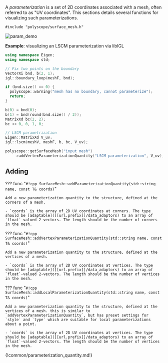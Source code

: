 A _parameterization_ is a set of 2D coordinates associated with a mesh, often referred to as "UV coordinates". This sections details several functions for visualizing such parameterizations.

`#include "polyscope/surface_mesh.h"`

![param_demo](../../media/param_demo.gif)

**Example**: visualizing an LSCM parameterization via libIGL
```cpp
using namespace Eigen;
using namespace std;

// Fix two points on the boundary
VectorXi bnd, b(2, 1);
igl::boundary_loop(meshF, bnd);

if (bnd.size() == 0) {
  polyscope::warning("mesh has no boundary, cannot parameterize");
  return;
}

b(0) = bnd(0);
b(1) = bnd(round(bnd.size() / 2));
MatrixXd bc(2, 2);
bc << 0, 0, 1, 0;

// LSCM parametrization
Eigen::MatrixXd V_uv;
igl::lscm(meshV, meshF, b, bc, V_uv);

polyscope::getSurfaceMesh("input mesh")
    ->addVertexParameterizationQuantity("LSCM parameterization", V_uv);
```

## Adding

??? func "`#!cpp SurfaceMesh::addParameterizationQuantity(std::string name, const T& coords)`"

    Add a new parameterization quantity to the structure, defined at the corners of a mesh.

    - `coords` is the array of 2D UV coordinates at corners. The type should be [adaptable]([[url.prefix]]/data_adaptors) to an array of `float`-valued 2-vectors. The length should be the number of corners in the mesh.


??? func "`#!cpp SurfaceMesh::addVertexParameterizationQuantity(std::string name, const T& coords)`"

    Add a new parameterization quantity to the structure, defined at the vertices of a mesh.

    - `coords` is the array of 2D UV coordinates at vertices. The type should be [adaptable]([[url.prefix]]/data_adaptors) to an array of `float`-valued 2-vectors. The length should be the number of vertices in the mesh.


??? func "`#!cpp SurfaceMesh::addLocalParameterizationQuantity(std::string name, const T& coords)`"

    Add a new parameterization quantity to the structure, defined at the vertices of a mesh. this is similar to `addVertexParameterizationQuantity`, but has preset settings for `style` and `type` which are suitable for local parameterizations about a point.

    - `coords` is the array of 2D UV coordinates at vertices. The type should be [adaptable]([[url.prefix]]/data_adaptors) to an array of `float`-valued 2-vectors. The length should be the number of vertices in the mesh.


{!common/parameterization_quantity.md!}
